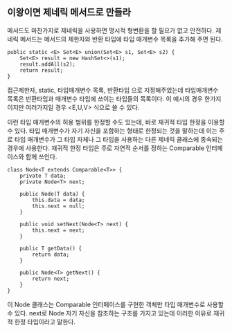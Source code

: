 ## 이왕이면 제네릭 메서드로 만들라

메서드도 마찬가지로 제네릭을 사용하면 명시적 형변환을 할 필요가 없고 안전하다.
제네릭 메서드는 메서드의 제한자와 반환 타입에 타입 매개변수 목록을 추가해 주면 된다.

```
public static <E> Set<E> union(Set<E> s1, Set<E> s2) {
    Set<E> result = new HashSet<>(s1);
    result.addAll(s2);
    return result;
}
```
접근제한자, static, 타입매개변수 목록, 반환타입 으로 지정해주었는데 타입매개변수 목록은
반환타입과 매개변수 타입에 쓰이는 타입들의 목록이다.
이 예시의 경우 한가지이지만 여러가지일 경우 <E,U,V> 식으로 쓸 수 있다.

이런 타입 매개변수의 허용 범위를 한정할 수도 있는데, 바로 재귀적 타입 한정을 이용할 수 있다.
타입 매개변수가 자기 자신을 포함하는 형태로 한정되는 것을 말하는데 이는 주로 타입 매개변수가
그 타입 자체나 그 타입을 사용하는 다른 제네릭 클래스에 종속되는 경우에 사용한다.
재귀적 한정 타입은 주로 자연적 순서를 정하는 Comparable 인터페이스와 함께 쓰인다.

```
class Node<T extends Comparable<T>> {
    private T data;
    private Node<T> next;

    public Node(T data) {
        this.data = data;
        this.next = null;
    }

    public void setNext(Node<T> next) {
        this.next = next;
    }

    public T getData() {
        return data;
    }

    public Node<T> getNext() {
        return next;
    }
}

```

이 Node 클래스는 Comparable 인터페이스를 구현한 객체만 타입 매개변수로 사용할 수 있다.
next로 Node<T> 자기 자신을 참조하는 구조를 가지고 있는데 이러한 이유로 재귀적 한정 타입이라고 말한다.
